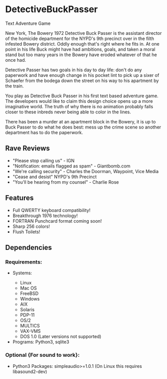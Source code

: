 # DetectiveBuckPasser
Text Adventure Game
<p>
New York, The Bowery 1972
Detective Buck Passer is the assistant director of the homicide department for the NYPD's 9th precinct over in the filth infested Bowery district. Oddly enough that's right where he fits in. At one point in his life Buck might have had ambitions, goals, and taken a moral stand but too many years in the Bowery have eroded whatever of that he once had.
</p>
<p>
Detective Passer has two goals in his day to day life: don't do any paperwork and have enough change in his pocket lint to pick up a sixer of Schaefer from the bodega down the street on his way to his apartment by the train.
</p>
<p>
You play as Detective Buck Passer in his first text based adventure game. The developers would like to claim this design choice opens up a more imaginative world. The truth of why there is no animation probably falls closer to these inbreds never being able to color in the lines.
</p>
<p>
There has been a murder at an apartment block in the Bowery, it is up to Buck Passer to do what he does best: mess up the crime scene so another department has to do the paperwork.
</p>

<h2><b>Rave Reviews</b></h2>
<ul>
<li>"Please stop calling us" - IGN</li>

<li>"Notification: emails flagged as spam" - Giantbomb.com</li>

<li>"We're calling security" - Charles the Doorman, Waypoint, Vice Media</li>

<li>"Cease and desist" NYPD's 9th Precinct</li>

<li>"You'll be hearing from my counsel" - Charlie Rose</li>
</ul>


<h2><b>Features</b></h2>

<ul>
<li> Full QWERTY keyboard compatibility! </li>
<li> Breakthrough 1976 technology! </li>
<li> FORTRAN Punchcard format coming soon! </li>
<li> Sharp 256 colors! </li>
<li> Flush Toilets! </li>
</ul>



<h2><b>Dependencies</b></h2>

<h3>Requirements:</h3>
<ul>
	<li>Systems:</li>
		<ul>
			<li>Linux</li>
			<li>Mac OS</li>
			<li>FreeBSD</li>
			<li>Windows</li>
			<li>AIX</li>
			<li>Solaris</li>
			<li>PDP-11</li>
			<li>OS/2</li>
			<li>MULTICS</li>
			<li>VAX-VMS</li>
			<li>DOS 1.0 (Later versions not supported)</li>
		</ul>
	<li>Programs: Python3, sqlite3</li>
</ul>

<h3>Optional {For sound to work}:</h3>

<ul>
<li>Python3 Packages: simpleaudio>=1.0.1 (On Linux this requires libasound2-dev)</li>
</ul>
